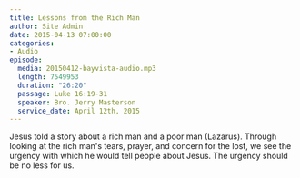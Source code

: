 ```yaml
---
title: Lessons from the Rich Man
author: Site Admin
date: 2015-04-13 07:00:00
categories:
- Audio
episode:
  media: 20150412-bayvista-audio.mp3
  length: 7549953
  duration: "26:20"
  passage: Luke 16:19-31
  speaker: Bro. Jerry Masterson
  service_date: April 12th, 2015
---
```

Jesus told a story about a rich man and a poor man (Lazarus). Through looking at the rich man's tears, prayer, and concern for the lost, we see the urgency with which he would tell people about Jesus. The urgency should be no less for us.